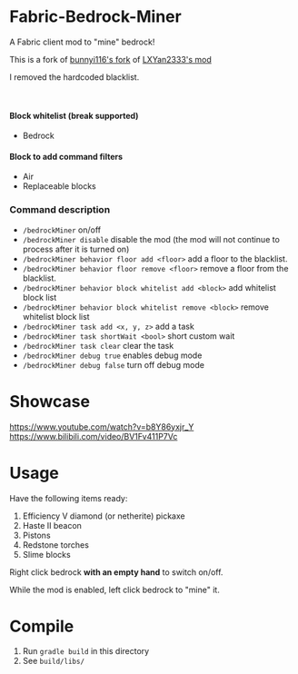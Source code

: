 # Fabric-Bedrock-Miner
A Fabric client mod to "mine" bedrock!

This is a fork of [bunnyi116's fork](https://github.com/bunnyi116/fabric-bedrock-miner) of [LXYan2333's mod](https://github.com/LXYan2333/Fabric-Bedrock-Miner)

I removed the hardcoded blacklist.

<br>

#### Block whitelist (break supported)
- Bedrock

#### Block to add command filters
- Air
- Replaceable blocks

### Command description
- `/bedrockMiner` on/off
- `/bedrockMiner disable` disable the mod (the mod will not continue to process after it is turned on)
- `/bedrockMiner behavior floor add <floor>` add a floor to the blacklist.
- `/bedrockMiner behavior floor remove <floor>` remove a floor from the blacklist.
- `/bedrockMiner behavior block whitelist add <block>` add whitelist block list
- `/bedrockMiner behavior block whitelist remove <block>` remove whitelist block list
- `/bedrockMiner task add <x, y, z>` add a task
- `/bedrockMiner task shortWait <bool>` short custom wait
- `/bedrockMiner task clear` clear the task
- `/bedrockMiner debug true` enables debug mode
- `/bedrockMiner debug false` turn off debug mode

# Showcase
https://www.youtube.com/watch?v=b8Y86yxjr_Y  
https://www.bilibili.com/video/BV1Fv411P7Vc

# Usage
Have the following items ready:
1. Efficiency V diamond (or netherite) pickaxe
2. Haste II beacon
3. Pistons
4. Redstone torches
5. Slime blocks

Right click bedrock **with an empty hand** to switch on/off.

While the mod is enabled, left click bedrock to "mine" it.

# Compile
1. Run `gradle build` in this directory
2. See `build/libs/`
